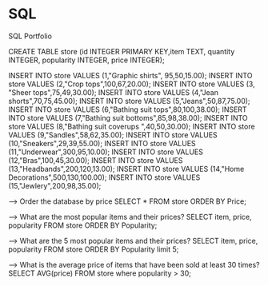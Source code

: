 # SQL
SQL Portfolio

CREATE TABLE store (id INTEGER PRIMARY KEY,item TEXT, quantity INTEGER, popularity INTEGER, price INTEGER);

INSERT INTO store VALUES (1,"Graphic shirts", 95,50,15.00);
INSERT INTO store VALUES (2,"Crop tops",100,67,20.00);
INSERT INTO store VALUES (3, "Sheer tops",75,49,30.00);
INSERT INTO store VALUES (4,"Jean shorts",70,75,45.00);
INSERT INTO store VALUES (5,"Jeans",50,87,75.00);
INSERT INTO store VALUES (6,"Bathing suit tops",80,100,38.00);
INSERT INTO store VALUES (7,"Bathing suit bottoms",85,98,38.00);
INSERT INTO store VALUES (8,"Bathing suit coverups ",40,50,30.00);
INSERT INTO store VALUES (9,"Sandles",58,62,35.00);
INSERT INTO store VALUES (10,"Sneakers",29,39,55.00);
INSERT INTO store VALUES (11,"Underwear",300,95,10.00);
INSERT INTO store VALUES (12,"Bras",100,45,30.00);
INSERT INTO store VALUES (13,"Headbands",200,120,13.00);
INSERT INTO store VALUES (14,"Home Decorations",500,130,100.00);
INSERT INTO store VALUES (15,"Jewlery",200,98,35.00);

--> Order the database by price 
SELECT * FROM store ORDER BY Price;

--> What are the most popular items and their prices?
SELECT item, price, popularity FROM store ORDER BY Popularity; 

--> What are the 5 most popular items and their prices?
SELECT item, price, popularity FROM store ORDER BY Popularity limit 5;

--> What is the average price of items that have been sold at least 30 times?
SELECT AVG(price) FROM store where popularity > 30;
